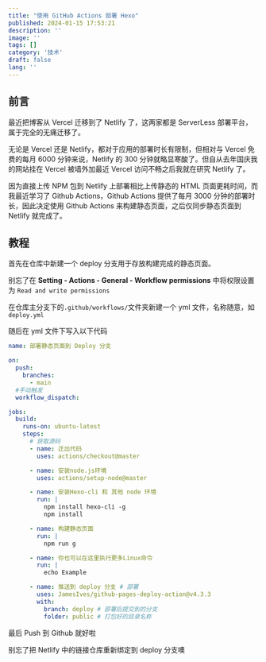 ```yaml
---
title: "使用 GitHub Actions 部署 Hexo"
published: 2024-01-15 17:53:21
description: ''
image: ''
tags: []
category: '技术'
draft: false 
lang: ''
---
```


## 前言

最近把博客从 Vercel 迁移到了 Netlify 了，这两家都是 ServerLess 部署平台，属于完全的无痛迁移了。

无论是 Vercel 还是 Netlify，都对于应用的部署时长有限制，但相对与 Vercel 免费的每月 6000 分钟来说，Netlify 的 300
分钟就略显寒酸了。但自从去年国庆我的网站挂在 Vercel 被墙外加最近 Vercel 访问不畅之后我就在研究 Netlify 了。

因为直接上传 NPM 包到 Netlify 上部署相比上传静态的 HTML 页面更耗时间，而我最近学习了 Github Actions，Github Actions 提供了每月
3000 分钟的部署时长，因此决定使用 Github Actions 来构建静态页面，之后仅同步静态页面到 Netlify 就完成了。

## 教程

首先在仓库中新建一个 deploy 分支用于存放构建完成的静态页面。

别忘了在 **Setting - Actions - General - Workflow permissions** 中将权限设置为 `Read and write permissions`

在仓库主分支下的`.github/workflows/`文件夹新建一个 yml 文件，名称随意，如`deploy.yml`

随后在 yml 文件下写入以下代码

```yml
name: 部署静态页面到 Deploy 分支

on:
  push:
    branches:
      - main
  #手动触发
  workflow_dispatch:

jobs:
  build:
    runs-on: ubuntu-latest
    steps:
      # 获取源码
      - name: 迁出代码
        uses: actions/checkout@master

      - name: 安装node.js环境
        uses: actions/setup-node@master

      - name: 安装Hexo-cli 和 其他 node 环境
        run: |
          npm install hexo-cli -g
          npm install

      - name: 构建静态页面
        run: |
          npm run g

      - name: 你也可以在这里执行更多Linux命令
        run: |
          echo Example

      - name: 推送到 deploy 分支 # 部署
        uses: JamesIves/github-pages-deploy-action@v4.3.3
        with:
          branch: deploy # 部署后提交到的分支
          folder: public # 打包好的目录名称
```

最后 Push 到 Github 就好啦

别忘了把 Netlify 中的链接仓库重新绑定到 deploy 分支噢
